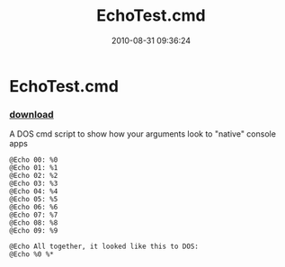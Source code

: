 ﻿---
pid:            2110
poster:         Joel Bennett
title:          EchoTest.cmd
date:           2010-08-31 09:36:24
format:         text
parent:         0
parent:         0

---

# EchoTest.cmd

### [download](2110.txt)

A DOS cmd script to show how your arguments look to "native" console apps

```text
@Echo 00: %0 
@Echo 01: %1 
@Echo 02: %2 
@Echo 03: %3 
@Echo 04: %4 
@Echo 05: %5 
@Echo 06: %6 
@Echo 07: %7 
@Echo 08: %8 
@Echo 09: %9 

@Echo All together, it looked like this to DOS:
@Echo %0 %*
```
